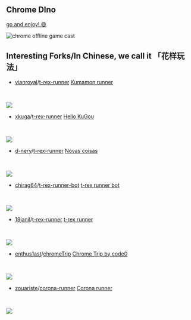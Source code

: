 ## Chrome DIno




[go and enjoy! :smile: ](https://mty1alr.github.io/Dino/)

![chrome offline game cast](assets/screenshot.gif)
















      
        
          
            
              
                
                  
                  

## Interesting Forks/In Chinese, we call it 「花样玩法」

- [vianroyal](https://github.com/vianroyal)/[t-rex-runner](https://github.com/vianroyal/t-rex-runner) [Kumamon runner](http://vianroyal.github.io/t-rex-runner/) 
<br>

![](assets/kumamon-runner.gif)

- [xkuga](https://github.com/xkuga)/[t-rex-runner](https://github.com/xkuga/t-rex-runner) [Hello KuGou](http://hellokugou.com/) 
<br>

![](assets/hello-kugou.gif)

- [d-nery](https://github.com/d-nery/)/[t-rex-runner](https://github.com/d-nery/t-rex-runner) [Novas coisas](http://d-nery.github.io/t-rex-runner/) 
<br>

![](assets/novas-coisas.gif)

- [chirag64](https://github.com/chirag64)/[t-rex-runner-bot](https://github.com/chirag64/t-rex-runner-bot) [t-rex runner bot](https://chirag64.github.io/t-rex-runner-bot/) 
<br>

![](assets/t-rex-runner-bot.gif)

- [19janil](https://github.com/19janil)/[t-rex-runner](https://github.com/19janil/t-rex-runner) [t-rex runner](https://19janil.github.io/t-rex-runner/) 
<br>

![](assets/t-rex-runner-19janil.gif)

- [enthus1ast](https://github.com/enthus1ast)/[chromeTrip](https://github.com/enthus1ast/chromeTrip) [Chrome Trip by code0](https://code0.itch.io/chrome-trip) 
<br>

![](https://user-images.githubusercontent.com/13794470/37289691-964618be-260a-11e8-8c4a-6df04d6c490d.gif)

- [zouariste](https://github.com/zouariste)/[corona-runner](https://github.com/zouariste/corona-runner) [Corona runner](https://zouariste.github.io/corona-runner/) 
<br>

![](https://raw.githubusercontent.com/zouariste/corona-runner/gh-pages/assets/corona-runner.gif)
